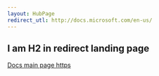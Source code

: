 ```yaml
---
layout: HubPage
redirect_utl: http://docs.microsoft.com/en-us/
---
```


## I am H2 in redirect landing page

[Docs main page https](https://docs.microsoft.com/en-us/)

